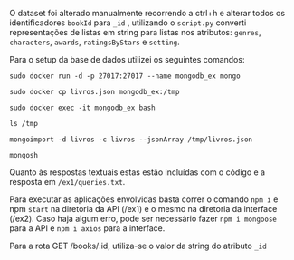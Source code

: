 O dataset foi alterado manualmente recorrendo a ctrl+h e alterar todos os identificadores `bookId` para `_id` , utilizando o `script.py` converti representações de listas em string para listas nos atributos: `genres`, `characters`, `awards`, `ratingsByStars` e `setting`.

Para o setup da base de dados utilizei os seguintes comandos:

`sudo docker run -d -p 27017:27017 --name mongodb_ex mongo` 

`sudo docker cp livros.json mongodb_ex:/tmp`

`sudo docker exec -it mongodb_ex bash`

`ls /tmp`

`mongoimport -d livros -c livros --jsonArray /tmp/livros.json `

`mongosh`

Quanto às respostas textuais estas estão incluídas com o código e a resposta em `/ex1/queries.txt`.

Para executar as aplicações envolvidas basta correr o comando `npm i` e npm `start` na diretoria da API (/ex1) e o mesmo na diretoria da interface (/ex2). Caso haja algum erro, pode ser necessário fazer `npm i mongoose` para a API e `npm i axios` para a interface.


Para a rota GET /books/:id, utiliza-se o valor da string do atributo `_id`